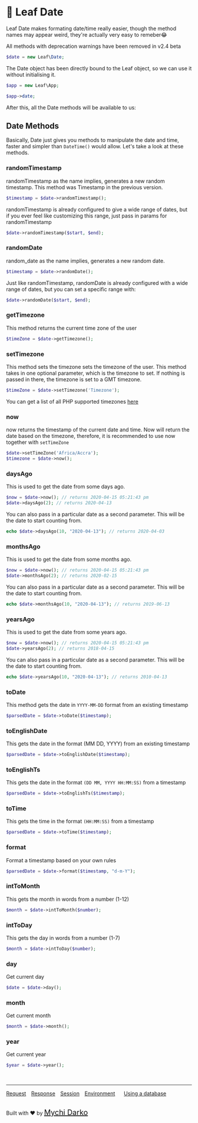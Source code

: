 <!-- markdownlint-disable no-inline-html -->
# 📆 Leaf Date

Leaf Date makes formating date/time really easier, though the method names may appear weird, they're actually very easy to remeber😂

<div class="alert -warning">
All methods with deprecation warnings have been removed in v2.4 beta
</div>

```php
$date = new Leaf\Date;
```

The Date object has been directly bound to the Leaf object, so we can use it without initialising it.

```php
$app = new Leaf\App;

$app->date;
```

After this, all the Date methods will be available to us:

## Date Methods

Basically, Date just gives you methods to manipulate the date and time, faster and simpler than `DateTime()` would allow. Let's take a look at these methods.

### randomTimestamp

randomTimestamp as the name implies, generates a new random timestamp. This method was Timestamp in the previous version.

```php
$timestamp = $date->randomTimestamp();
```

randomTimestamp is already configured to give a wide range of dates, but if you ever feel like customizing this range, just pass in params for randomTimestamp

```php
$date->randomTimestamp($start, $end);
```

### randomDate

random_date as the name implies, generates a new random date.

```php
$timestamp = $date->randomDate();
```

Just like randomTimestamp, randomDate is already configured with a wide range of dates, but you can set a specific range with:

```php
$date->randomDate($start, $end);
```

### getTimezone

This method returns the current time zone of the user

```php
$timeZone = $date->getTimezone();
```

### setTimezone

This method sets the timezone sets the timezone of the user. This method takes in one optional parameter, which is the timezone to set. If nothing is passed in there, the timezone is set to a GMT timezone.

```php
$timeZone = $date->setTimezone('Timezone');
```

You can get a list of all PHP supported timezones [here](https://www.w3schools.com/php/php_ref_timezones.asp)

### now

now returns the timestamp of the current date and time. Now will return the date based on the timezone, therefore, it is recommended to use now together with `setTimeZone`

```php
$date->setTimeZone('Africa/Accra');
$timezone = $date->now();
```

### daysAgo

This is used to get the date from some days ago.

```php
$now = $date->now(); // returns 2020-04-15 05:21:43 pm
$date->daysAgo(2); // returns 2020-04-13
```

You can also pass in a particular date as a second parameter. This will be the date to start counting from.

```php
echo $date->daysAgo(10, "2020-04-13"); // returns 2020-04-03
```

### monthsAgo

This is used to get the date from some months ago.

```php
$now = $date->now(); // returns 2020-04-15 05:21:43 pm
$date->monthsAgo(2); // returns 2020-02-15
```

You can also pass in a particular date as a second parameter. This will be the date to start counting from.

```php
echo $date->monthsAgo(10, "2020-04-13"); // returns 2019-06-13
```

### yearsAgo

This is used to get the date from some years ago.

```php
$now = $date->now(); // returns 2020-04-15 05:21:43 pm
$date->yearsAgo(2); // returns 2018-04-15
```

You can also pass in a particular date as a second parameter. This will be the date to start counting from.

```php
echo $date->yearsAgo(10, "2020-04-13"); // returns 2010-04-13
```

### toDate

This method gets the date in `YYYY-MM-DD` format from an existing timestamp

```php
$parsedDate = $date->toDate($timestamp);
```

### toEnglishDate

This gets the date in the format (MM DD, YYYY) from an existing timestamp

```php
$parsedDate = $date->toEnglishDate($timestamp);
```

### toEnglishTs

This gets the date in the format `(DD MM, YYYY HH:MM:SS)` from a timestamp

```php
$parsedDate = $date->toEnglishTs($timestamp);
```

### toTime

This gets the time in the format `(HH:MM:SS)` from a timestamp

```php
$parsedDate = $date->toTime($timestamp);
```

### format

Format a timestamp based on your own rules

```php
$parsedDate = $date->format($timestamp, "d-m-Y");
```

### intToMonth

This gets the month in words from a number (1-12)

```php
$month = $date->intToMonth($number);
```

### intToDay

This gets the day in words from a number (1-7)

```php
$month = $date->intToDay($number);
```

### day

Get current day

```php
$date = $date->day();
```

### month

Get current month

```php
$month = $date->month();
```

### year

Get current year

```php
$year = $date->year();
```

<br>
<hr>

<a href="#/v/2.0/http/request" style="margin: 0px">Request</a>
<a href="#/v/2.0/http/response" style="margin: 0px 10px;">Response</a>
<a href="#/v/2.0/http/session" style="margin: 0px; 10px;">Session</a>
<a href="#/v/2.0/environment" style="margin: 0px 10px;">Environment</a>
<a href="#/v/2.0/database" style="margin: 0px 10px;">Using a database</a>

<br>
Built with ❤ by <a href="https://mychi.netlify.app" style="font-size: 20px; color: #111;" target="_blank">Mychi Darko</a>
